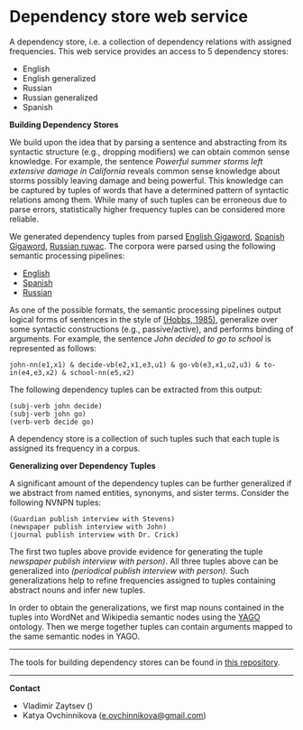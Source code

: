 Dependency store web service
===================

A dependency store, i.e. a collection of dependency relations with assigned frequencies. This web service provides an access to 5 dependency stores:

- English
- English generalized
- Russian
- Russian generalized
- Spanish

**Building Dependency Stores**

We build upon the idea that by parsing a sentence and abstracting from its syntactic structure (e.g.,
dropping modifiers) we can obtain common sense knowledge. For example, the sentence *Powerful summer storms left extensive damage in California* reveals common sense knowledge about storms possibly leaving damage and being powerful. This knowledge can be captured by tuples of words that have a determined pattern of syntactic relations among them. While many of such tuples can be erroneous due to parse errors, statistically higher frequency tuples can be considered more reliable.

We generated dependency tuples from parsed [English Gigaword](http://catalog.ldc.upenn.edu/LDC2003T05), [Spanish Gigaword](http://catalog.ldc.upenn.edu/LDC2011T12), [Russian ruwac](http://corpus.leeds.ac.uk/mocky/). The corpora were parsed using the following semantic processing pipelines:

- [English](https://github.com/metaphor-adp/Metaphor-ADP/tree/master/pipelines/English)
- [Spanish](https://github.com/metaphor-adp/Metaphor-ADP/tree/master/pipelines/Spanish)
- [Russian](https://github.com/metaphor-adp/Metaphor-ADP/tree/master/pipelines/Russian)

As one of the possible formats, the semantic processing pipelines output logical
forms of sentences in the style of [(Hobbs, 1985)](http://www.isi.edu/~hobbs/op-acl85.pdf), generalize over some syntactic constructions (e.g., passive/active), and performs binding of arguments. For example, the sentence *John decided to go to school* is represented as follows:

```
john-nn(e1,x1) & decide-vb(e2,x1,e3,u1) & go-vb(e3,x1,u2,u3) & to-in(e4,e3,x2) & school-nn(e5,x2)
```

The following dependency tuples can be extracted
from this output:

```
(subj-verb john decide)
(subj-verb john go)
(verb-verb decide go)
```

A dependency store is a collection of such tuples such that each tuple is assigned its frequency in a corpus. 

**Generalizing over Dependency Tuples**

A significant amount of the dependency tuples can be further generalized if we abstract from named
entities, synonyms, and sister terms. Consider the following NVNPN tuples:

```
(Guardian publish interview with Stevens)
(newspaper publish interview with John)
(journal publish interview with Dr. Crick)
```

The first two tuples above provide evidence for generating the tuple *newspaper publish interview with person)*. All three tuples above can be generalized into *(periodical publish interview with person)*. Such generalizations help to refine frequencies assigned to tuples containing abstract nouns and infer new tuples.

In order to obtain the generalizations, we first map nouns contained in the tuples into WordNet
and Wikipedia semantic nodes using the [YAGO](http://www.mpi-inf.mpg.de/yago-naga/yago/) ontology. Then we merge together tuples can contain arguments mapped to the same semantic nodes in YAGO.

---

The tools for building dependency stores can be found in [this repository](https://github.com/zaycev/mokujin).

---

**Contact**

- Vladimir Zaytsev ()
- Katya Ovchinnikova (e.ovchinnikova@gmail.com)

